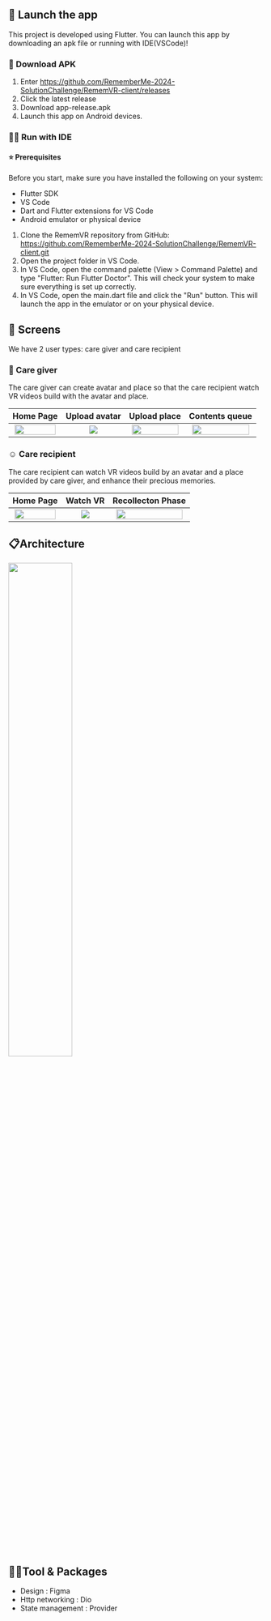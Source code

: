 ## 🚀 Launch the app

This project is developed using Flutter. You can launch this app by downloading an apk file or running with IDE(VSCode)!

### 📝 Download APK
1. Enter https://github.com/RememberMe-2024-SolutionChallenge/RememVR-client/releases
2. Click the latest release
3. Download app-release.apk
4. Launch this app on Android devices.

### 🏃‍♀️ Run with IDE

#### ⭐ Prerequisites

Before you start, make sure you have installed the following on your system:

- Flutter SDK
- VS Code
- Dart and Flutter extensions for VS Code
- Android emulator or physical device

1. Clone the RememVR repository from GitHub: https://github.com/RememberMe-2024-SolutionChallenge/RememVR-client.git
2. Open the project folder in VS Code.
3. In VS Code, open the command palette (View > Command Palette) and type "Flutter: Run Flutter Doctor". This will check your system to make sure everything is set up correctly.
4. In VS Code, open the main.dart file and click the "Run" button. This will launch the app in the emulator or on your physical device.


## 📱 Screens
We have 2 user types: care giver and care recipient
### 👐 Care giver
The care giver can create avatar and place so that the care recipient watch VR videos build with the avatar and place.

|Home Page                    |   Upload avatar             |   Upload place           |  Contents queue    |
|:-------------------------:|:-------------------------:|:-------------------------:|:-------------------------:|
<img src="https://private-user-images.githubusercontent.com/101000358/304605448-ec48dfce-c5f3-459b-9b11-45a6bf2f7b6b.png?jwt=eyJhbGciOiJIUzI1NiIsInR5cCI6IkpXVCJ9.eyJpc3MiOiJnaXRodWIuY29tIiwiYXVkIjoicmF3LmdpdGh1YnVzZXJjb250ZW50LmNvbSIsImtleSI6ImtleTUiLCJleHAiOjE3MDc4Nzg1ODgsIm5iZiI6MTcwNzg3ODI4OCwicGF0aCI6Ii8xMDEwMDAzNTgvMzA0NjA1NDQ4LWVjNDhkZmNlLWM1ZjMtNDU5Yi05YjExLTQ1YTZiZjJmN2I2Yi5wbmc_WC1BbXotQWxnb3JpdGhtPUFXUzQtSE1BQy1TSEEyNTYmWC1BbXotQ3JlZGVudGlhbD1BS0lBVkNPRFlMU0E1M1BRSzRaQSUyRjIwMjQwMjE0JTJGdXMtZWFzdC0xJTJGczMlMkZhd3M0X3JlcXVlc3QmWC1BbXotRGF0ZT0yMDI0MDIxNFQwMjM4MDhaJlgtQW16LUV4cGlyZXM9MzAwJlgtQW16LVNpZ25hdHVyZT01NmIxYTAzNTllNDYxNTZhODZjOWZkMmJmMTA1M2IwNjg4ZGE2NzMyMjhhZGVjYjVmZGJmNzE2NTYzMDllMDU1JlgtQW16LVNpZ25lZEhlYWRlcnM9aG9zdCZhY3Rvcl9pZD0wJmtleV9pZD0wJnJlcG9faWQ9MCJ9.Th42S96lf9aJm2BxYJiEKst-xvGHrgdh3znhV_mW3fU" width='95%'>|<img src="https://private-user-images.githubusercontent.com/101000358/304605437-47cf9cbe-bad6-42b2-bfaa-1c8e8fc2cfc8.png?jwt=eyJhbGciOiJIUzI1NiIsInR5cCI6IkpXVCJ9.eyJpc3MiOiJnaXRodWIuY29tIiwiYXVkIjoicmF3LmdpdGh1YnVzZXJjb250ZW50LmNvbSIsImtleSI6ImtleTUiLCJleHAiOjE3MDc4Nzg1ODgsIm5iZiI6MTcwNzg3ODI4OCwicGF0aCI6Ii8xMDEwMDAzNTgvMzA0NjA1NDM3LTQ3Y2Y5Y2JlLWJhZDYtNDJiMi1iZmFhLTFjOGU4ZmMyY2ZjOC5wbmc_WC1BbXotQWxnb3JpdGhtPUFXUzQtSE1BQy1TSEEyNTYmWC1BbXotQ3JlZGVudGlhbD1BS0lBVkNPRFlMU0E1M1BRSzRaQSUyRjIwMjQwMjE0JTJGdXMtZWFzdC0xJTJGczMlMkZhd3M0X3JlcXVlc3QmWC1BbXotRGF0ZT0yMDI0MDIxNFQwMjM4MDhaJlgtQW16LUV4cGlyZXM9MzAwJlgtQW16LVNpZ25hdHVyZT00NTA1MmQ2OTExZWYzYWRmMzhkNWUzMWVmOWE5OWYyMWIyZjVhMjNkMTI2NWVmNTI0ZWNhNWViNWY5NTBjZDY4JlgtQW16LVNpZ25lZEhlYWRlcnM9aG9zdCZhY3Rvcl9pZD0wJmtleV9pZD0wJnJlcG9faWQ9MCJ9.iXG76E0gwiRIlQ5I_eQxv-JRSXNETyYBMtoDadfzOfo">|<img src="https://private-user-images.githubusercontent.com/101000358/304605446-bc597127-5219-47b0-a8e4-58fa752c5f21.png?jwt=eyJhbGciOiJIUzI1NiIsInR5cCI6IkpXVCJ9.eyJpc3MiOiJnaXRodWIuY29tIiwiYXVkIjoicmF3LmdpdGh1YnVzZXJjb250ZW50LmNvbSIsImtleSI6ImtleTUiLCJleHAiOjE3MDc4Nzg1ODgsIm5iZiI6MTcwNzg3ODI4OCwicGF0aCI6Ii8xMDEwMDAzNTgvMzA0NjA1NDQ2LWJjNTk3MTI3LTUyMTktNDdiMC1hOGU0LTU4ZmE3NTJjNWYyMS5wbmc_WC1BbXotQWxnb3JpdGhtPUFXUzQtSE1BQy1TSEEyNTYmWC1BbXotQ3JlZGVudGlhbD1BS0lBVkNPRFlMU0E1M1BRSzRaQSUyRjIwMjQwMjE0JTJGdXMtZWFzdC0xJTJGczMlMkZhd3M0X3JlcXVlc3QmWC1BbXotRGF0ZT0yMDI0MDIxNFQwMjM4MDhaJlgtQW16LUV4cGlyZXM9MzAwJlgtQW16LVNpZ25hdHVyZT0yMDhlYjZjYjFjZDJmNDVjZTIwMzZmYmQ5MDhiNzgxMDgzNmJkNTU4MjAwYWZiYzg2NjNhYWY2YzE1ZGYxNjNmJlgtQW16LVNpZ25lZEhlYWRlcnM9aG9zdCZhY3Rvcl9pZD0wJmtleV9pZD0wJnJlcG9faWQ9MCJ9.E8zmflgdJKgKeHo08MD91ZGRsxfWWsZX3yc0yCRSitY" width='95%'>|<img src="https://private-user-images.githubusercontent.com/101000358/304605456-e632b405-fd01-4367-bde1-e3daf711c378.png?jwt=eyJhbGciOiJIUzI1NiIsInR5cCI6IkpXVCJ9.eyJpc3MiOiJnaXRodWIuY29tIiwiYXVkIjoicmF3LmdpdGh1YnVzZXJjb250ZW50LmNvbSIsImtleSI6ImtleTUiLCJleHAiOjE3MDc4Nzg1ODgsIm5iZiI6MTcwNzg3ODI4OCwicGF0aCI6Ii8xMDEwMDAzNTgvMzA0NjA1NDU2LWU2MzJiNDA1LWZkMDEtNDM2Ny1iZGUxLWUzZGFmNzExYzM3OC5wbmc_WC1BbXotQWxnb3JpdGhtPUFXUzQtSE1BQy1TSEEyNTYmWC1BbXotQ3JlZGVudGlhbD1BS0lBVkNPRFlMU0E1M1BRSzRaQSUyRjIwMjQwMjE0JTJGdXMtZWFzdC0xJTJGczMlMkZhd3M0X3JlcXVlc3QmWC1BbXotRGF0ZT0yMDI0MDIxNFQwMjM4MDhaJlgtQW16LUV4cGlyZXM9MzAwJlgtQW16LVNpZ25hdHVyZT1mZTU2OWQxMmUwNDI5Mzk2ODk5NTYwNWMwNjMyOWE4YzkyMGQxOGNlNWNhNTQwOTRmM2I2MzJkYmM5NjE1YzdhJlgtQW16LVNpZ25lZEhlYWRlcnM9aG9zdCZhY3Rvcl9pZD0wJmtleV9pZD0wJnJlcG9faWQ9MCJ9.8Z-wAHCTQgPKELRzIS2R9GWinXNl0oX3XKNXzYK6Gso" width='95%'>

### :relaxed: Care recipient
The care recipient can watch VR videos build by an avatar and a place provided by care giver, and enhance their precious memories.

|Home Page                    |   Watch VR             |     Recollecton Phase   | 
|:-------------------------:|:-------------------------:|:-------------------------:|
<img src="https://private-user-images.githubusercontent.com/101000358/304605449-15b19c19-f5ba-4535-b05d-a2184308c046.png?jwt=eyJhbGciOiJIUzI1NiIsInR5cCI6IkpXVCJ9.eyJpc3MiOiJnaXRodWIuY29tIiwiYXVkIjoicmF3LmdpdGh1YnVzZXJjb250ZW50LmNvbSIsImtleSI6ImtleTUiLCJleHAiOjE3MDc4Nzg1ODgsIm5iZiI6MTcwNzg3ODI4OCwicGF0aCI6Ii8xMDEwMDAzNTgvMzA0NjA1NDQ5LTE1YjE5YzE5LWY1YmEtNDUzNS1iMDVkLWEyMTg0MzA4YzA0Ni5wbmc_WC1BbXotQWxnb3JpdGhtPUFXUzQtSE1BQy1TSEEyNTYmWC1BbXotQ3JlZGVudGlhbD1BS0lBVkNPRFlMU0E1M1BRSzRaQSUyRjIwMjQwMjE0JTJGdXMtZWFzdC0xJTJGczMlMkZhd3M0X3JlcXVlc3QmWC1BbXotRGF0ZT0yMDI0MDIxNFQwMjM4MDhaJlgtQW16LUV4cGlyZXM9MzAwJlgtQW16LVNpZ25hdHVyZT1kNjc0OGNhMmVlY2I1ZWRjZTcyMTU5NmQzNmQ0ZTUyMTZiYWY0ZDRhNDk2ZDFmYzFjODgyYzljMzU5ZGE5NTY0JlgtQW16LVNpZ25lZEhlYWRlcnM9aG9zdCZhY3Rvcl9pZD0wJmtleV9pZD0wJnJlcG9faWQ9MCJ9.jOReFwP8TrL76jqQzrCaYUHx0otX0vAe6dWX9A4X1kI" width='95%'>|<img src="https://private-user-images.githubusercontent.com/101000358/304605468-74a2438d-20c1-4762-a410-d789409a32db.png?jwt=eyJhbGciOiJIUzI1NiIsInR5cCI6IkpXVCJ9.eyJpc3MiOiJnaXRodWIuY29tIiwiYXVkIjoicmF3LmdpdGh1YnVzZXJjb250ZW50LmNvbSIsImtleSI6ImtleTUiLCJleHAiOjE3MDc4Nzg1ODgsIm5iZiI6MTcwNzg3ODI4OCwicGF0aCI6Ii8xMDEwMDAzNTgvMzA0NjA1NDY4LTc0YTI0MzhkLTIwYzEtNDc2Mi1hNDEwLWQ3ODk0MDlhMzJkYi5wbmc_WC1BbXotQWxnb3JpdGhtPUFXUzQtSE1BQy1TSEEyNTYmWC1BbXotQ3JlZGVudGlhbD1BS0lBVkNPRFlMU0E1M1BRSzRaQSUyRjIwMjQwMjE0JTJGdXMtZWFzdC0xJTJGczMlMkZhd3M0X3JlcXVlc3QmWC1BbXotRGF0ZT0yMDI0MDIxNFQwMjM4MDhaJlgtQW16LUV4cGlyZXM9MzAwJlgtQW16LVNpZ25hdHVyZT03NzZkN2U0YjYwYjE5YjcyOGUwZDQ4NjQzNmQwZjljZWI1YjU4MDU0NmRiZGUzNjU5YjA2NzA4ZjBhODBmMjA1JlgtQW16LVNpZ25lZEhlYWRlcnM9aG9zdCZhY3Rvcl9pZD0wJmtleV9pZD0wJnJlcG9faWQ9MCJ9.RBDDjtGlxO0P2_ka2Nh4NRFvnywuhnjKd-76jiUwfdQ">|<img src="https://private-user-images.githubusercontent.com/101000358/304605467-70d5665c-26ef-49f9-8aee-28bc7c53dc84.png?jwt=eyJhbGciOiJIUzI1NiIsInR5cCI6IkpXVCJ9.eyJpc3MiOiJnaXRodWIuY29tIiwiYXVkIjoicmF3LmdpdGh1YnVzZXJjb250ZW50LmNvbSIsImtleSI6ImtleTUiLCJleHAiOjE3MDc4Nzg1ODgsIm5iZiI6MTcwNzg3ODI4OCwicGF0aCI6Ii8xMDEwMDAzNTgvMzA0NjA1NDY3LTcwZDU2NjVjLTI2ZWYtNDlmOS04YWVlLTI4YmM3YzUzZGM4NC5wbmc_WC1BbXotQWxnb3JpdGhtPUFXUzQtSE1BQy1TSEEyNTYmWC1BbXotQ3JlZGVudGlhbD1BS0lBVkNPRFlMU0E1M1BRSzRaQSUyRjIwMjQwMjE0JTJGdXMtZWFzdC0xJTJGczMlMkZhd3M0X3JlcXVlc3QmWC1BbXotRGF0ZT0yMDI0MDIxNFQwMjM4MDhaJlgtQW16LUV4cGlyZXM9MzAwJlgtQW16LVNpZ25hdHVyZT0zNDQ2NjRiMWJkNDMxOThjNTVlY2FlYTRkMDRlYTM0MDI5M2YyNWIwNmIzYzgzMmM3YWQzMjkzMjBiNWMxNTllJlgtQW16LVNpZ25lZEhlYWRlcnM9aG9zdCZhY3Rvcl9pZD0wJmtleV9pZD0wJnJlcG9faWQ9MCJ9.hzAvl8MLKnvMV3GWHUxuDKyHdJYzS1RL525wLiAJAoA" width='95%'>


## 📋Architecture
<img src="https://github.com/RememberMe-2024-SolutionChallenge/RememVR-client/assets/101000358/5fc52680-0759-47b9-9a0a-b46761ea27cc" width='50%'>

## 👩‍💻Tool & Packages
- Design : Figma
- Http networking : Dio
- State management : Provider


